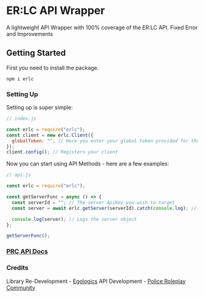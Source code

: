 # ER:LC API Wrapper

A lightweight API Wrapper with 100% coverage of the ER:LC API. Fixed Error and Improvements

## Getting Started

First you need to install the package.

`npm i erlc`

### Setting Up

Setting up is super simple:

```js
// index.js

const erlc = require("erlc");
const client = new erlc.Client({
  globalToken: "", // Here you enter your global token provided for the API
});
client.config(); // Registers your client
```

Now you can start using API Methods - here are a few examples:

```js
// api.js

const erlc = require("erlc");

const getServerFunc = async () => {
  const serverId = ""; // The server ApiKey you wish to target
  const server = await erlc.getServer(serverId).catch(console.log); // Gets the server, logs any errors

  console.log(server); // Logs the server object
};

getServerFunc();
```

### [PRC API Docs](https://apidocs.policeroleplay.community/reference/api-reference)

### Credits

Library Re-Development - [Egologics](https://twitter.com/0Adexus0)
API Development - [Police Roleplay Community](https://twitter.com/PRC_Roblox)
